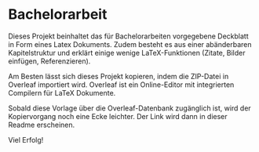 # Bachelorarbeit

Dieses Projekt beinhaltet das für Bachelorarbeiten vorgegebene Deckblatt in Form eines Latex Dokuments. Zudem besteht es aus einer abänderbaren Kapitelstruktur und erklärt einige wenige LaTeX-Funktionen (Zitate, Bilder einfügen, Referenzieren).

Am Besten lässt sich dieses Projekt kopieren, indem die ZIP-Datei in Overleaf importiert wird. Overleaf ist ein Online-Editor mit integrierten Compilern für LaTeX Dokumente.

Sobald diese Vorlage über die Overleaf-Datenbank zugänglich ist, wird der Kopiervorgang noch eine Ecke leichter. Der Link wird dann in dieser Readme erscheinen.

Viel Erfolg!
